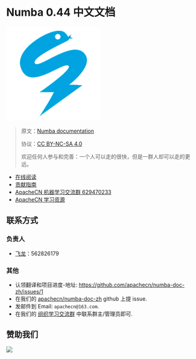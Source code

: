 # Numba 0.44 中文文档

![](docs/img/logo.png)

> 原文：[Numba documentation](http://numba.pydata.org/numba-doc/latest/index.html/)
> 
> 协议：[CC BY-NC-SA 4.0](http://creativecommons.org/licenses/by-nc-sa/4.0/)
> 
> 欢迎任何人参与和完善：一个人可以走的很快，但是一群人却可以走的更远。

* [在线阅读](https://apachecn.github.io/numba-doc-zh)
* [贡献指南](CONTRIBUTING.md)
* [ApacheCN 机器学习交流群 629470233](http://shang.qq.com/wpa/qunwpa?idkey=30e5f1123a79867570f665aa3a483ca404b1c3f77737bc01ec520ed5f078ddef)
* [ApacheCN 学习资源](http://www.apachecn.org/)

## 联系方式

### 负责人

+   [飞龙](https://github.com/wizardforcel)：562826179

### 其他

*   认领翻译和项目进度-地址: <https://github.com/apachecn/numba-doc-zh/issues/1>
*   在我们的 [apachecn/numba-doc-zh](https://github.com/apachecn/numba-doc-zh) github 上提 issue.
*   发邮件到 Email: `apachecn@163.com`.
*   在我们的 [组织学习交流群](http://www.apachecn.org/organization/348.html) 中联系群主/管理员即可.

## 赞助我们

![](http://data.apachecn.org/img/about/donate.jpg)
